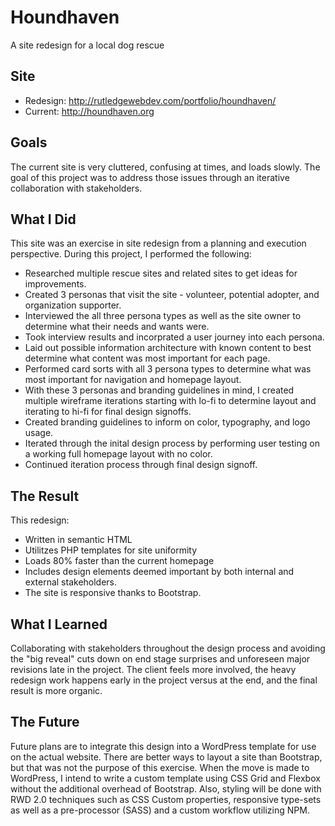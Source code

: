 # Houndhaven
A site redesign for a local dog rescue

## Site

- Redesign: http://rutledgewebdev.com/portfolio/houndhaven/
- Current: http://houndhaven.org

## Goals
The current site is very cluttered, confusing at times, and loads slowly.  The goal of this project was to address those issues through an iterative collaboration with stakeholders.

## What I Did

This site was an exercise in site redesign from a planning and execution perspective.  During this project, I performed the following:

- Researched multiple rescue sites and related sites to get ideas for improvements.
- Created 3 personas that visit the site - volunteer, potential adopter, and organization supporter.
- Interviewed the all three persona types as well as the site owner to determine what their needs and wants were.
- Took interview results and incorprated a user journey into each persona.
- Laid out possible information architecture with known content to best determine what content was most important for each page.
- Performed card sorts with all 3 persona types to determine what was most important for navigation and homepage layout.
- With these 3 personas and branding guidelines in mind, I created multiple wireframe iterations starting with lo-fi to determine layout     and iterating to hi-fi for final design signoffs.
- Created branding guidelines to inform on color, typography, and logo usage.
- Iterated through the inital design process by performing user testing on a working full homepage layout with no color.
- Continued iteration process through final design signoff.

## The Result

This redesign:

- Written in semantic HTML
- Utilitzes PHP templates for site uniformity
- Loads 80% faster than the current homepage
- Includes design elements deemed important by both internal and external stakeholders.  
- The site is responsive thanks to Bootstrap.

## What I Learned

Collaborating with stakeholders throughout the design process and avoiding the "big reveal" cuts down on end stage surprises and unforeseen major revisions late in the project.  The client feels more involved, the heavy redesign work happens early in the project versus at the end, and the final result is more organic.

## The Future

Future plans are to integrate this design into a WordPress template for use on the actual website.  There are better ways to layout a site than Bootstrap, but that was not the purpose of this exercise.  When the move is made to WordPress, I intend to write a custom template using CSS Grid and Flexbox without the additional overhead of Bootstrap.  Also, styling will be done with RWD 2.0 techniques such as CSS Custom properties, responsive type-sets as well as a pre-processor (SASS) and a custom workflow utilizing NPM.
